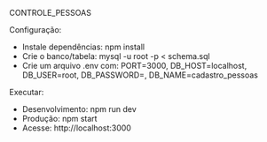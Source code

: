 CONTROLE_PESSOAS

Configuração:
- Instale dependências: npm install
- Crie o banco/tabela: mysql -u root -p < schema.sql
- Crie um arquivo .env com: PORT=3000, DB_HOST=localhost, DB_USER=root, DB_PASSWORD=, DB_NAME=cadastro_pessoas

Executar:
- Desenvolvimento: npm run dev
- Produção: npm start
- Acesse: http://localhost:3000





